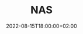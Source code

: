 ---
title: "NAS"
date: 2022-08-15T18:00:00+02:00
draft: true
status: in-progress
catagories:
- Project
tags:
- home-lab
- nas

---